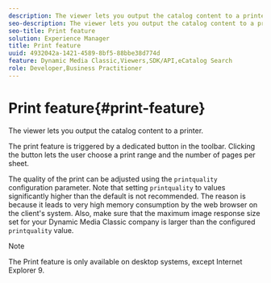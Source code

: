 ```yaml
---
description: The viewer lets you output the catalog content to a printer.
seo-description: The viewer lets you output the catalog content to a printer.
seo-title: Print feature
solution: Experience Manager
title: Print feature
uuid: 4932042a-1421-4589-8bf5-88bbe38d774d
feature: Dynamic Media Classic,Viewers,SDK/API,eCatalog Search
role: Developer,Business Practitioner
---
```


# Print feature{#print-feature}

The viewer lets you output the catalog content to a printer.

 The print feature is triggered by a dedicated button in the toolbar. Clicking the button lets the user choose a print range and the number of pages per sheet.

The quality of the print can be adjusted using the `printquality` configuration parameter. Note that setting `printquality` to values significantly higher than the default is not recommended. The reason is because it leads to very high memory consumption by the web browser on the client's system. Also, make sure that the maximum image response size set for your Dynamic Media Classic company is larger than the configured `printquality` value.

>[!NOTE]
>
>The Print feature is only available on desktop systems, except Internet Explorer 9.

